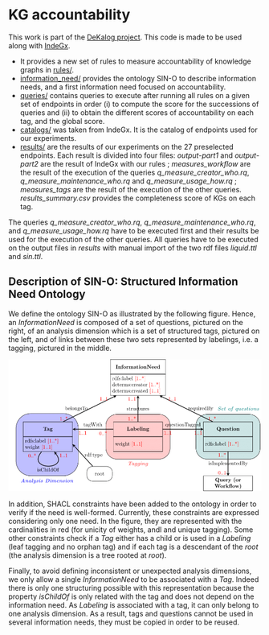 # KG accountability

This work is part of the [DeKalog project](https://dekalog.univ-nantes.fr).
This code is made to be used along with [IndeGx](https://github.com/Wimmics/dekalog).

- It provides a new set of rules to measure accountability of knowledge graphs in [rules/](https://github.com/Jendersen/KG_accountability/tree/main/rules).
- [information_need/](https://github.com/Jendersen/KG_accountability/tree/main/InformationNeed) provides the ontology SIN-O to describe information needs, and a first information need focused on accountability.
- [queries/](https://github.com/Jendersen/KG_accountability/tree/main/queries) contains queries to execute after running all rules on a given set of endpoints in order (i) to compute the score for the successions of queries and (ii) to obtain the different scores of accountability on each tag, and the global score.
- [catalogs/](https://github.com/Jendersen/KG_accountability/tree/main/catalogs) was taken from IndeGx. It is the catalog of endpoints used for our experiments.
- [results/](https://github.com/Jendersen/KG_accountability/tree/main/results) are the results of our experiments on the 27 preselected endpoints. Each result is divided into four files: *output-part1* and *output-part2* are the result of IndeGx with our rules ; *measures_workflow* are the result of the execution of the queries *q_measure_creator_who.rq*, *q_measure_maintenance_who.rq* and *q_measure_usage_how.rq* ; *measures_tags* are the result of the execution of the other queries. *results_summary.csv* provides the completeness score of KGs on each tag.

The queries *q_measure_creator_who.rq*, *q_measure_maintenance_who.rq*, and *q_measure_usage_how.rq* have to be executed first and their results be used for the execution of the other queries. All queries have to be executed on the output files in *results* with manual import of the two rdf files *liquid.ttl* and *sin.ttl*.

## Description of SIN-O: Structured Information Need Ontology

We define the ontology SIN-O as illustrated by the following figure. Hence, an *InformationNeed* is composed of a set of questions, pictured on the right, of an analysis dimension which is a set of structured tags, pictured on the left, and of links between these two sets represented by labelings, i.e. a tagging, pictured in the middle.

[![Schema of the ontology SIN-O](information_need/sino.png)](https://github.com/Jendersen/KG_accountability/blob/main/information_need/sino.png)

In addition, SHACL constraints have been added to the ontology in order to verify if the need is well-formed. Currently, these constraints are expressed considering only one need. In the figure, they are represented with the cardinalities in red (for unicity of weights, andl and unique tagging). Some other constraints check if a *Tag* either has a child or is used in a *Labeling* (leaf tagging and no orphan tag) and if each tag is a descendant of the *root* (the analysis dimension is a tree rooted at *root*).

Finally, to avoid defining inconsistent or unexpected analysis dimensions, we only allow a single *InformationNeed* to be associated with a *Tag*. Indeed there is only one structuring possible with this representation because the property *isChildOf* is only related with the tag and does not depend on the information need. As *Labeling* is associated with a tag, it can only belong to one analysis dimension. As a result, tags and questions cannot be used in several information needs, they must be copied in order to be reused. 
